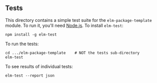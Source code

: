 ## Tests

This directory contains a simple test suite for the `elm-package-template` module. To run it, you'll need [Node.js](https://nodejs.org/en/). To install `elm-test`:

```
npm install -g elm-test
```

To run the tests:

```
cd .../elm-package-template    # NOT the tests sub-directory
elm-test
```

To see results of individual tests:

```
elm-test --report json
```

